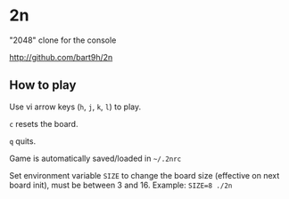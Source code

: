
# 2n

"2048" clone for the console

http://github.com/bart9h/2n


## How to play

Use vi arrow keys (`h`, `j`, `k`, `l`) to play.

`c` resets the board.

`q` quits.

Game is automatically saved/loaded in `~/.2nrc`

Set environment variable `SIZE` to change the board size
(effective on next board init), must be between 3 and 16.
Example: `SIZE=8 ./2n`
